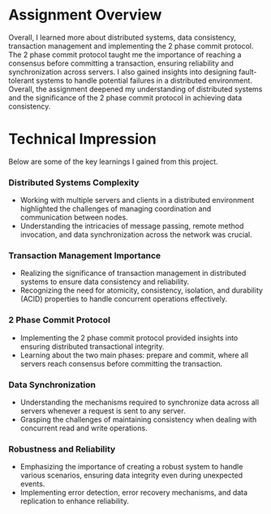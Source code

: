 # Assignment Overview

Overall, I learned more about distributed systems, data consistency, transaction management and
implementing the 2 phase commit protocol. The 2 phase commit protocol taught me the importance of
reaching a consensus before committing a transaction, ensuring reliability and synchronization
across servers. I also gained insights into designing fault-tolerant systems to handle potential
failures in a distributed environment. Overall, the assignment deepened my understanding of
distributed systems and the significance of the 2 phase commit protocol in achieving data
consistency.

# Technical Impression

Below are some of the key learnings I gained from this project.

### Distributed Systems Complexity

- Working with multiple servers and clients in a distributed environment highlighted the challenges
  of managing coordination and communication between nodes.
- Understanding the intricacies of message passing, remote method invocation, and data
  synchronization across the network was crucial.

### Transaction Management Importance

- Realizing the significance of transaction management in distributed systems to ensure data
  consistency and reliability.
- Recognizing the need for atomicity, consistency, isolation, and durability (ACID) properties to
  handle concurrent operations effectively.

### 2 Phase Commit Protocol

- Implementing the 2 phase commit protocol provided insights into ensuring distributed transactional
  integrity.
- Learning about the two main phases: prepare and commit, where all servers reach consensus before
  committing the transaction.

### Data Synchronization

- Understanding the mechanisms required to synchronize data across all servers whenever a request is
  sent to any server.
- Grasping the challenges of maintaining consistency when dealing with concurrent read and write
  operations.

### Robustness and Reliability

- Emphasizing the importance of creating a robust system to handle various scenarios, ensuring data
  integrity even during unexpected events.
- Implementing error detection, error recovery mechanisms, and data replication to enhance
  reliability.